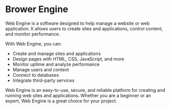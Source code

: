 # Brower Engine

Web Engine is a software designed to help manage a website or web application. It allows users to create sites and applications, control content, and monitor performance.

With Web Engine, you can:

* Create and manage sites and applications
* Design pages with HTML, CSS, JavaScript, and more
* Monitor uptime and analyze performance
* Manage users and content
* Connect to databases
* Integrate third-party services

Web Engine is an easy-to-use, secure, and reliable platform for creating and running web sites and applications. Whether you are a beginner or an expert, Web Engine is a great choice for your project.
